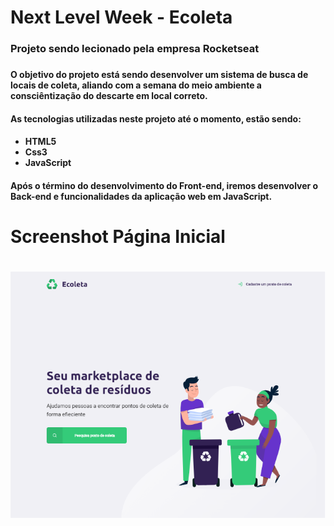# Next Level Week - Ecoleta
<h3>Projeto sendo lecionado pela empresa Rocketseat<h3>

<h4>O objetivo do projeto está sendo desenvolver um sistema de busca de locais de coleta, aliando
  com a semana do meio ambiente a consciêntização do descarte em local correto.<h4>

<h4>As tecnologias utilizadas neste projeto até o momento, estão sendo:<h4>
  <ul>
      <li>HTML5</li>
      <li>Css3</li>
      <li>JavaScript</li>
 </ul>
  
<h4>Após o término do desenvolvimento do Front-end, iremos desenvolver o Back-end 
e funcionalidades da aplicação web em JavaScript. <h4>
  

<h1>Screenshot Página Inicial<h1>

<img src="assets/login.png"> 

